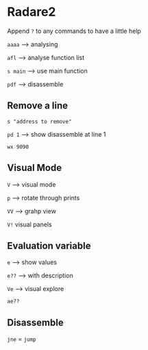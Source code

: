 # Radare2

Append `?` to any commands to have a little help

`aaaa` --> analysing

`afl` --> analyse function list

`s main` --> use main function

`pdf` --> disassemble

## Remove a line

`s "address to remove"`

`pd 1` --> show disassemble at line 1

`wx 9090`

## Visual Mode

`V` --> visual mode

`p` --> rotate through prints

`VV` --> grahp view

`V!` visual panels

## Evaluation variable

`e` --> show values

`e??` --> with description

`Ve` --> visual explore

`ae??`

## Disassemble

`jne` = `jump`
